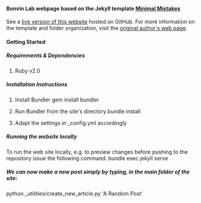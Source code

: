 #### Bonvin Lab webpage based on the Jekyll template [Minimal Mistakes](http://mmistakes.github.io/minimal-mistakes)

See a [live version of this website](http://haddocking.github.io/) hosted on GitHub.
For more information on the template and folder organization, visit the [original author's
web page](http://mmistakes.github.io/minimal-mistakes/theme-setup/).

#### Getting Started

##### Requirements & Dependencies

1. Ruby v2.0

##### Installation Instructions

1. Install Bundler
    gem install bundler

2. Run Bundler from the site's directory
    bundle install

3. Adapt the settings in _config.yml accordingly

##### Running the website locally

To run the web site locally, e.g. to preview changes before pushing to the repository
issue the following command:
    bundle exec jekyll serve


##### We can now make a new post simply by typing, in the main folder of the site:

python _utilities/create_new_article.py 'A Random Post'


